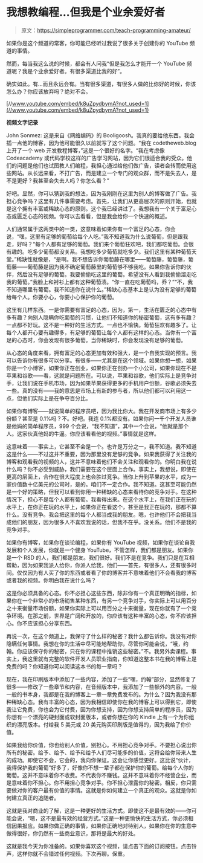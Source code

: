 # 我想教编程…但我是个业余爱好者

> 原文：<https://simpleprogrammer.com/teach-programming-amateur/>

如果你是这个频道的常客，你可能已经听过我说了很多关于创建你的 YouTube 频道的事情。

然而，每当我这么说的时候，都会有人问我“但是我怎么才能开一个 YouTube 频道呢？我是个业余爱好者。有很多渠道比我的好”。

确实如此。有…而且永远会有。当有很多渠道，有很多人做的比你好的时候，你该怎么办？你应该放弃吗？绝对不会。

[//www.youtube.com/embed/k8uZpydbymA?not_used=1](//www.youtube.com/embed/k8uZpydbymA?not_used=1)

**视频文字记录**

John Sonmez: 这是来自《网络编码》的 Booligoosh。我真的要给他东西。我会插一点他的博客，因为他可能很久以前就写了这个问题。“我在 codetheweb.blog 上开了一个 web 开发教程博客，”这是一个很好的名字。“我在考虑像 Codeacademy 或代码学校这样的广告学习网站，因为它们很适合我的受众。他们的问题是他们也试图教人们编程，我担心通过给他们做广告，读者会转而使用这些网站。从长远来看，不打广告，而是建立一个专门的观众群，而不是失去人，是不是更好？我甚至会失去人吗？你怎么看？”

好吧。显然，你可以猜到我的想法，因为我刚刚在这里为别人的博客做了广告。我担心竞争吗？这里有几件事需要考虑。首先，让我们从更高层次的原则开始，也就是这个拥有丰富或稀缺心态的原则。这个我已经讲过了。我想我有一个关于富足心态或匮乏心态的视频。你可以去看看，但是我会给你一个快速的概述。

人们通常属于这两类中的一类，这意味着如果你有一个富足的心态，你会说，“嘿，这里有足够的葡萄给每个人吃。”我不知道我为什么说葡萄，但是跟我走，好吗？“每个人都有足够的葡萄。我们来个葡萄狂欢吧，我们都吃葡萄。会很有趣的。吃多少葡萄都没关系。我想吃多少葡萄就吃多少。我们这里有某种葡萄天堂。”稀缺性就像是，“是啊。我不想告诉你葡萄藤在哪里——葡萄藤，葡萄藤，葡萄藤——葡萄藤是因为我不确定葡萄藤里的葡萄够不够我吃。如果你告诉你的伙伴，然后没有足够的葡萄。我要偷偷吃这里的葡萄。希望没有人看到我偷偷溜走吃我的葡萄。”我脸上和衬衫上都有这种葡萄渍。“你一直在吃葡萄吗，乔？”“不，我不知道哪里有葡萄。我不知道你在说什么。”稀缺心态基本上是认为没有足够的葡萄给每个人。你要小心，你要小心保护你的葡萄。

这里有几样东西。一是你需要有富足的心态，因为，第一，生活在匮乏的心态中有多有趣？向别人隐瞒你吃葡萄的习惯，让他们不知道你的秘密葡萄，这有多有趣？一点都不好玩。这不是一种好的生活方式。一点也不愉快。葡萄狂欢有趣多了。让每个人都开心要有趣得多，有足够的葡萄让每个人都有这样的心态。当你有一个富足的心态时，你会发现有很多葡萄。当你稀缺时，你会发现没有足够的葡萄。

从心态的角度来看，拥有富足的心态更加有效和强大，是一个自我实现的预言。我可以告诉你有很多可以分享。有很多——尤其是在这个领域。如果你想一想，如果你是一个小博客，如果你正在创业，如果你正在创办一个小公司，如果你现在不是苹果和谷歌——看，这就是问题所在。可以说，苹果和谷歌，他们实际上是竞争对手，让我们说在手机市场，因为如果苹果获得更多的手机用户份额，谷歌必须失去一些。真的没有——我的意思是市场上有新的参与者，所以他们都可以利用这一点，但他们实际上是在争夺百分比。

如果你有博客——就说简单的程序员吧，因为我比你大。我在开发商市场上有多少份额？甚至是 0.1%吗？不。好吧。我连 0.1%都没有。如果你问一千个开发人员谁是他妈的简单程序员，999 个会说，“我不知道”，其中一个会说，“他就是那个人。这家伙真他妈的牛逼。你应该看看他的视频。”事情就是这样。

这意味着——事实上，它甚至不会是一个。也许是万分之一，我不知道。我不知道这是什么——不过这并不重要，因为那里没有足够的竞争。如果我获得了关注我的博客和观看我的视频的人，这并不意味着他们不会关注和观看你的。你明白我在说什么吗？你不必受到威胁，我们需要在这个层面上合作。事实上，我想说，即使在更高的层面上，合作在很大程度上也会胜过竞争。当你上升到苹果的水平，成为一家价值数十亿美元的公司时，是的。咱们不一定合作。我不知道。这甚至可能仍然是一个好的策略，但我可以看到你用一种稀缺的心态来看待你的竞争对手。在这种情况下，担心不是每个人都有葡萄。我看得出来。在这个水平上，在我们正在玩的水平上，在你正在玩的水平上，如果你正在看这个，甚至是我正在玩的，那都不算什么。没有竞争。我会把这里的每个人都当成我的朋友。嗯，也许他们不会把我当成他们的朋友，因为很多人不喜欢我说的话，但我不在乎。没关系。他们不是我的竞争对手。

如果你有博客，如果你在谈论编程，如果你有 YouTube 视频，如果你在谈论自我发展和个人发展，你就是一个健身 YouTube，不管怎样，我们都是朋友。如果你是一个 RSD 的人，我们都是朋友。我们很好。我们不是在竞争。我们只是在互相帮助，因为如果我派人给你，你派人给我，他们——首先，有很多人，还有很多时间。仅仅因为有人买了你的东西或者看了你的博客并不意味着他们不会看我的博客或者我的视频。你明白我在说什么吗？

这是你必须具备的心态。你不必担心这些东西，除非你有一个真正明确的指标，如果你在一个非常小的市场销售某种东西，有另一个竞争对手，你实际上可以用百分之十来衡量市场份额，如果你实际上可以用百分之十来衡量，现在你就有了一个竞争环境。在那之前，世界是广阔和开放的，你应该有这种丰富的心态，你不应该担心。你不应该担心分享东西。

再说一次，在这个频道上，我保守了什么样的秘密？我什么都告诉你。我没有对你隐瞒任何事情。我想在你的生活中尽可能地帮助你，尽管你可能会说，“哦，约翰。你应该保守你的秘密，只在你的课程中推销这些秘密。”不。我另外卖课程。事实上，我这里就有完整的软件开发人员职业指南，你知道这整本书在我的博客上是免费的吗？你知道你可以阅读这本书的每一章吗？

现在，我在印刷版本中添加了一些内容，添加了一些“嘿，约翰”部分，显然修复了很多——修改了一些章节和内容，在音频版本中，我添加了一些额外的内容。一般一般的书本身，我都是在我的博客上一章一章免费发布的。为什么？因为我没有那种稀缺心态。我有丰富的心态，因为我相信即使你在我的博客上可以得到它，即使我让它免费，你也会为它付费，因为你想支持，因为你想支持简单的程序员，因为你想有一个漂亮的硬封面或软封面版本，或者你想在你的 Kindle 上有一个为你组织的漂亮版本。付给我 5 美元或 20 美元购买印刷版是值得的，因为我给了你价值。

如果我给你价值，你也给别人价值，别担心。不用担心竞争对手。不要担心说出你所有的秘密。给予、给予、给予和给予人们尽可能多的价值，这将会给你带来人生的成功。即使它不会，它会的，我向你保证。这会让你感觉更好。这比说“伙计，我得保护我的葡萄”好多了，好像你不想一辈子都在保护你的葡萄。给每个人你的葡萄。这并不意味着你不收费。不代表你不赚钱。这并不意味着你不经营企业，而是意味着你不担心。你不用担心竞争对手。你不担心泄露你的秘密。相反，你只需要做对你的客户最有价值的事情。这就是你如何建立一个真正的观众。这就是你如何建立真正的追随者。

这就是我对商业的了解，这是一种更好的生活方式。即使这不是最有效的——你可能会说，“嗯，这不是最有效的经营方式。”这是一种更愉快的生活方式，你必须相信因果报应。如果你做正确的事情，如果你正确地对待别人，如果你在你的生意中做得很好，你仍然有一些商业意识，那将是最大的好处。

这就是我今天为你准备的。如果你喜欢这个视频，请点击下面的订阅按钮。点击铃声，这样你就不会错过任何视频。下次再聊。保重。